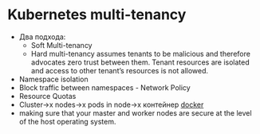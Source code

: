 # Kubernetes multi-tenancy

- Два подхода:
	- Soft Multi-tenancy
	- Hard multi-tenancy assumes tenants to be malicious and therefore advocates zero trust between them. Tenant resources are isolated and access to other tenant’s resources is not allowed.
- Namespace isolation
- Block traffic between namespaces - Network Policy
- Resource Quotas
- Cluster->x nodes->x pods in node->x контейнер [docker](../technology/docker.md)
- making sure that your master and worker nodes are secure at the level of the host operating system.
